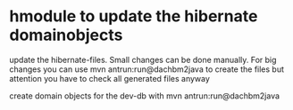 # hmodule to update the hibernate domainobjects

update the hibernate-files. Small changes can be done manually. 
For big changes you can use mvn antrun:run@dachbm2java to create the files
but attention you have to check all generated files anyway   

create domain objects for the dev-db with mvn antrun:run@dachbm2java
